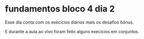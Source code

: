 # fundamentos bloco 4 dia 2

Esse dia conta com os execícios diários mais os desafios bônus.

E durante a aula ao vivo foram feito alguns execícios em conjuntos.

